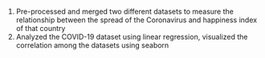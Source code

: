 1.	Pre-processed and merged two different datasets to measure the relationship between the spread of the Coronavirus and happiness index of that country
2.	Analyzed the COVID-19 dataset using linear regression, visualized the correlation among the datasets using seaborn
